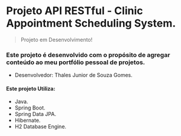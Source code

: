 # Projeto API RESTful - Clinic Appointment Scheduling System. 

> Projeto em Desenvolvimento!

### Este projeto é desenvolvido com o propósito de agregar conteúdo ao meu portfólio pessoal de projetos.
- Desenvolvedor: Thales Junior de Souza Gomes.

#### Este projeto Utiliza:

- Java.
- Spring Boot.
- Spring Data JPA.
- Hibernate.
- H2 Database Engine.
